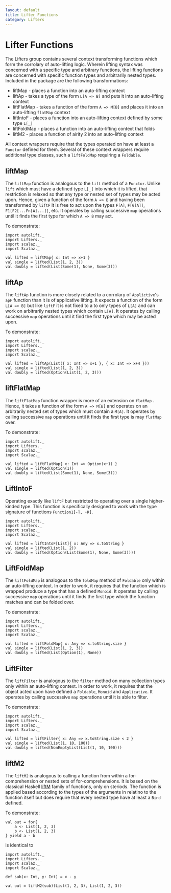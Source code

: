 ```yaml
---
layout: default
title: Lifter Functions
category: Lifters
---
```

# Lifter Functions

The Lifters group contains several context transforming functions which form the corrolary of auto-lifting logic. Wherein lifting syntax was concerned with a specific type and arbitrary functions, the lifting functions are concerned with specific function types and arbitrarily nested types. Included in the package are the following transformations:

 * liftMap - places a function into an auto-lifting context
 * liftAp - takes a type of the form `L[A => B]` and puts it into an auto-lifting context
 * liftFlatMap - takes a function of the form `A => M[B]` and places it into an auto-lifting `flatMap` context
 * liftIntoF - places a function into an auto-lifting context defined by some type `L[_]`
 * liftFoldMap - places a function into an auto-lifting context that folds
 * liftM2 - places a function of airity 2 into an auto-lifting context

All context wrappers require that the types operated on have at least a `Functor` defined for them. Several of these context wrappers require additional type classes, such a `liftFoldMap` requiring a `Foldable`.

## liftMap

The `liftMap` function is analogous to the `lift` method of a `Functor`. Unlike `lift` which must have a defined type `L[_]` into which it is lifted, that restriction is relaxed so that any type or nested set of types may be acted upon. Hence, given a function of the form `A => B` and having been transformed by `liftF` it is free to act upon the types `F[A]`, `F[G[A]]`, `F1[F2[...Fn[A]...]]`, etc. It operates by calling successive `map` operations until it finds the first type for which `A => B` may act.

To demonstrate:

```tut
import autolift._
import Lifters._
import scalaz._
import Scalaz._

val lifted = liftMap{ x: Int => x+1 }
val single = lifted(List(1, 2, 3))
val doubly = lifted(List(Some(1), None, Some(3)))
```

## liftAp

The `liftAp` function is more closely related to a corrolary of `Applictive`'s `apF` function than it is of applicative lifting. It expects a function of the form `L[A => B]` but like `liftF` it is not fixed to a to only types of `L[A]` and can work on arbitrarily nested types which contain `L[A]`. It operates by calling successive `map` operations until it find the first type which may be acted upon.

To demonstrate:

```tut
import autolift._
import Lifters._
import scalaz._
import Scalaz._

val lifted = liftAp(List({ x: Int => x+1 }, { x: Int => x+4 }))
val single = lifted(List(1, 2, 3))
val doubly = lifted(Option(List(1, 2, 3)))
```

## liftFlatMap

The `liftFlatMap` function wrapper is more of an extension on `flatMap` . Hence, it takes a function of the form `A => M[B]` and operates on an arbitrarily nested set of types which must contain a `M[A]`. It operates by calling successive `map` operations until it finds the first type is may `flatMap` over.

To demonstrate:

```tut
import autolift._
import Lifters._
import scalaz._
import Scalaz._

val lifted = liftFlatMap{ x: Int => Option(x+1) }
val single = lifted(Option(1))
val doubly = lifted(List(Some(1), None, Some(3)))
```

## LiftIntoF

Operating exactly like `liftF` but restricted to operating over a single higher-kinded type. This function is specifically designed to work with the type signature of functions `Function1[-T, +R]`.

```tut
import autolift._
import Lifters._
import scalaz._
import Scalaz._

val lifted = liftIntoF[List]{ x: Any => x.toString }
val single = lifted(List(1, 2))
val doubly = lifted(Option(List(Some(1), None, Some(3))))
```

## LiftFoldMap

The `liftFoldMap` is analogous to the `foldMap` method of `Foldable` only within an auto-lifting context. In order to work, it requires that the function which is wrapped produce a type that has a defined `Monoid`. It operates by calling successive `map` operations until it finds the first type which the function matches and can be folded over.

To demonstrate:

```tut
import autolift._
import Lifters._
import scalaz._
import Scalaz._

val lifted = liftFoldMap{ x: Any => x.toString.size }
val single = lifted(List(1, 2, 3))
val doubly = lifted(List(Option(1), None))
```

## LiftFilter

The `liftFilter` is analogous to the `filter` method on many collection types only within an auto-lifting context. In order to work, it requires that the object acted upon have defined a `Foldable`, `Monoid` and `Applicative`. It operates by calling successive `map` operations until it is able to filter.

To demonstrate:

```tut
import autolift._
import Lifters._
import scalaz._
import Scalaz._

val lifted = liftFilter{ x: Any => x.toString.size < 2 }
val single = lifted(List(1, 10, 100))
val doubly = lifted(NonEmptyList(List(1, 10, 100)))
```

## liftM2

The `liftM2` is analogous to calling a function from within a for-comprehension or nested sets of for-comprehensions. It is based on the classical Haskell [liftM](https://wiki.haskell.org/Lifting#Monad_lifting) family of functions, only on steriods. The function is applied based according to the types of the arguments in relatino to the function itself but does require that every nested type have at least a `Bind` defined.

To demonstrate:

```tut
val out = for{
	a <- List(1, 2, 3)
	b <- List(1, 2, 3)
} yield a - b
```

is identical to

```tut
import autolift._
import Lifters._
import scalaz._
import Scalaz._

def sub(x: Int, y: Int) = x - y

val out = liftM2(sub)(List(1, 2, 3), List(1, 2, 3))
```